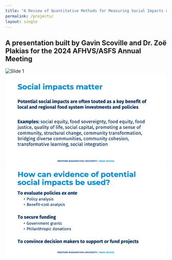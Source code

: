 ```yaml
---
title: "A Review of Quantitative Methods for Measuring Social Impacts of Food System Policies"
permalink: /projects/
layout: single
---
```


## A presentation built by Gavin Scoville and Dr. Zoë Plakias for the 2024 AFHVS/ASFS Annual Meeting

<div class="grid">
  <img src="{{ site.baseurl }}/assets/AFHVS/Slide1.png" alt="Slide 1" />
  <img src="/assets/AFHVS/Slide2.png" alt="Slide 2" />
  <img src="/assets/AFHVS/Slide3.png" alt="Slide 3" />
</div>




